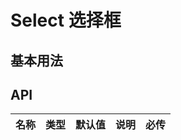 # Select 选择框

## 基本用法

<d-selectDemo></d-selectDemo>

## API

| 名称 | 类型 | 默认值 | 说明 | 必传 |
| :--: | :--: | :----: | ---- | ---- |
